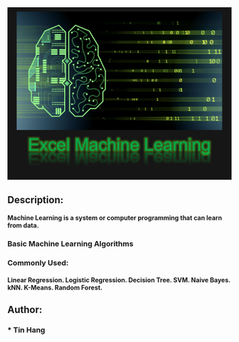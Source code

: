 <img src="ExcelML.PNG">

## Description:

#### Machine Learning is a system or computer programming that can learn from data.  

### Basic Machine Learning Algorithms  
### Commonly Used:  
#### Linear Regression. Logistic Regression. Decision Tree. SVM. Naive Bayes. kNN. K-Means. Random Forest.

## Author:  
### * Tin Hang  
